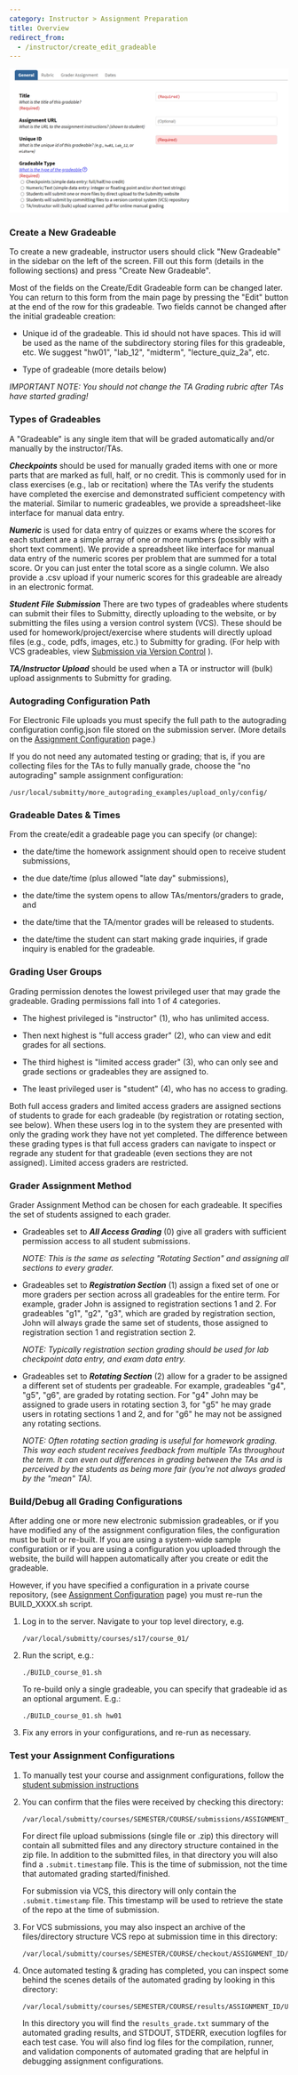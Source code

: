 ```yaml
---
category: Instructor > Assignment Preparation
title: Overview
redirect_from:
  - /instructor/create_edit_gradeable
---
```


![](/images/instructor/assignment_preparation/new_gradeable.png)

### Create a New Gradeable

To create a new gradeable, instructor users should click "New
Gradeable" in the sidebar on the left of the screen. 
Fill out this form (details in the following sections) and press "Create New Gradeable".

Most of the fields on the Create/Edit Gradeable form can be changed
later.  You can return to this form from the main page by pressing the
"Edit" button at the end of the row for this gradeable.  Two fields
cannot be changed after the initial gradeable creation:

* Unique id of the gradeable.  This id should not have spaces.  This
  id will be used as the name of the subdirectory storing files for
  this gradeable, etc.  We suggest "hw01", "lab_12", "midterm",
  "lecture_quiz_2a", etc.

* Type of gradeable (more details below)

_IMPORTANT NOTE: You should not change the TA Grading rubric after
TAs have started grading!_



### Types of Gradeables

A "Gradeable" is any single item that will be graded automatically
and/or manually by the instructor/TAs.

   **_Checkpoints_** should be used for manually graded items with one
   or more parts that are marked as full, half, or no credit.  This is
   commonly used for in class exercises (e.g., lab or recitation)
   where the TAs verify the students have completed the exercise and
   demonstrated sufficient competency with the material.  Similar to
   numeric gradeables, we provide a spreadsheet-like interface for
   manual data entry.

   **_Numeric_** is used for data entry of quizzes or exams where the
   scores for each student are a simple array of one or more numbers
   (possibly with a short text comment).  We provide a spreadsheet
   like interface for manual data entry of the numeric scores per
   problem that are summed for a total score.  Or you can just enter
   the total score as a single column.  We also provide a .csv upload
   if your numeric scores for this gradeable are already in an
   electronic format.

   **_Student File Submission_** There are two types of gradeables where students can submit their files
   to Submitty, directly uploading to the website, or by submitting the files using a version control system (VCS). 
   These should be used for homework/project/exercise where students will directly upload files (e.g., code,
   pdfs, images, etc.) to Submitty for grading. (For help with VCS gradeables, view [Submission via Version Control](/instructor/assignment_preparation/submission_version_control) ).

  **_TA/Instructor Upload_** should be used when a TA or instructor will (bulk) upload assignments to
  Submitty for grading. 


### Autograding Configuration Path

For Electronic File uploads you must specify the full path to the
autograding configuration config.json file stored on the submission
server.  (More details on the 
[Assignment Configuration](/instructor/assignment_configuration/configuration_path) page.)
    
If you do not need any automated testing or grading; that is, if you
are collecting files for the TAs to fully manually grade, choose the
"no autograding" sample assignment configuration:


```
/usr/local/submitty/more_autograding_examples/upload_only/config/
```


### Gradeable Dates & Times

From the create/edit a gradeable page you can specify (or change):

* the date/time the homework assignment should open to receive student
  submissions,

* the due date/time (plus allowed "late day" submissions), 

* the date/time the system opens to allow TAs/mentors/graders to
  grade, and

* the date/time that the TA/mentor grades will be released to
  students.
  
* the date/time the student can start making grade inquiries, if grade inquiry is enabled for the gradeable.



### Grading User Groups

Grading permission denotes the lowest privileged user that may grade
the gradeable. Grading permissions fall into 1 of 4 categories.

* The highest privileged is "instructor" (1), who has unlimited
  access.

* Then next highest is "full access grader" (2), who can view and edit
  grades for all sections.

* The third highest is "limited access grader" (3), who can only see
  and grade sections or gradeables they are assigned to.

* The least privileged user is "student" (4), who has no access to
  grading.

Both full access graders and limited access graders are assigned
sections of students to grade for each gradeable (by registration or
rotating section, see below).  When these users log in to the system
they are presented with only the grading work they have not yet
completed.  The difference between these grading types is that full
access graders can navigate to inspect or regrade any student for that
gradeable (even sections they are not assigned).  Limited access
graders are restricted.


###  Grader Assignment Method

Grader Assignment Method can be chosen for each gradeable.  It specifies 
the set of students assigned to each grader.

* Gradeables set to **_All Access Grading_** (0) give all graders with
  sufficient permission access to all student submissions.
  
  _NOTE: This is the same as selecting "Rotating Section" and assigning
  all sections to every grader._
  
* Gradeables set to **_Registration Section_** (1) assign a
  fixed set of one or more graders per section across all gradeables
  for the entire term.  For example, grader John is assigned to
  registration sections 1 and 2.  For gradeables "g1", "g2", "g3",
  which are graded by registration section, John will always grade the
  same set of students, those assigned to registration section 1 and
  registration section 2.

  _NOTE: Typically registration section grading should be used for lab
  checkpoint data entry, and exam data entry._


* Gradeables set to **_Rotating Section_** (2) allow for a grader to be
  assigned a different set of students per gradeable.  For example,
  gradeables "g4", "g5", "g6", are graded by rotating section.  For "g4" 
  John may be assigned to grade users in rotating section 3, for "g5" he 
  may grade users in rotating sections 1 and 2, and for "g6" he may not 
  be assigned any rotating sections.

  _NOTE: Often rotating section grading is useful for homework
  grading.  This way each student receives feedback from multiple TAs
  throughout the term.  It can even out differences in grading between
  the TAs and is perceived by the students as being more fair (you're
  not always graded by the "mean" TA)._




### Build/Debug all Grading Configurations

After adding one or more new electronic submission gradeables, or if
you have modified any of the assignment configuration files, the
configuration must be built or re-built.  If you are using a
system-wide sample configuration or if you are using a configuration
you uploaded through the website, the build will happen automatically
after you create or edit the gradeable.  

However, if you have specified a configuration in a private course
repository, 
(see [Assignment Configuration](/instructor/assignment_configuration/configuration_path) page)
you must re-run the BUILD_XXXX.sh script.

1.  Log in to the server.  Navigate to your top level directory, e.g.

    ```
    /var/local/submitty/courses/s17/course_01/
    ``` 

2.  Run the script, e.g.:

    ```
    ./BUILD_course_01.sh
    ``` 

    To re-build only a single gradeable, you can specify that
    gradeable id as an optional argument.  E.g.:

    ```
    ./BUILD_course_01.sh hw01
    ``` 


3.  Fix any errors in your configurations, and re-run as necessary.



### Test your Assignment Configurations

1. To manually test your course and assignment configurations, follow
   the 
   [student submission instructions](/student/submission)


2. You can confirm that the files were received by checking this
   directory:

   ```
   /var/local/submitty/courses/SEMESTER/COURSE/submissions/ASSIGNMENT_ID/USER_ID/VERSION
   ``` 

   For direct file upload submissions (single file or .zip) this
   directory will contain all submitted files and any directory
   structure contained in the zip file.  In addition to the submitted
   files, in that directory you will also find a
   `.submit.timestamp` file.  This is the time of submission, not
   the time that automated grading started/finished.

   For submission via VCS, this directory will only contain the
   `.submit.timestamp` file.  This timestamp will be used to retrieve
   the state of the repo at the time of submission.


4. For VCS submissions, you may also inspect an archive of the
   files/directory structure VCS repo at submission time in this
   directory:

   ```
   /var/local/submitty/courses/SEMESTER/COURSE/checkout/ASSIGNMENT_ID/USER_ID/VERSION
   ```    


5. Once automated testing & grading has completed, you can inspect
   some behind the scenes details of the automated grading by looking
   in this directory:

   ```
   /var/local/submitty/courses/SEMESTER/COURSE/results/ASSIGNMENT_ID/USER_ID/VERSION
   ```

   In this directory you will find the `results_grade.txt` summary of
   the automated grading results, and STDOUT, STDERR, execution
   logfiles for each test case.  You will also find log files for the
   compilation, runner, and validation components of automated grading
   that are helpful in debugging assignment configurations.

